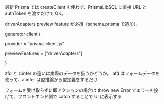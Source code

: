 最新 Prisma では createClient を使わず、PrismaLibSQL に直接 URL と authToken を渡すだけで OK。

driverAdapters preview feature が必須（schema.prisma で追加）。

generator client {

provider = "prisma-client-js"

previewFeatures = ["driverAdapters"]

}

zfd と z.infer の違いは実際のデータを扱うかどうか。
afd はフォームデータを使って、a.infer は型推論から型定義をするだけ

フォームを受け取らずに即アクションの場合は throw new Error でエラーを投げて、フロントエンド側で catch することで UI に表示する
